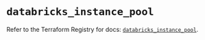 # `databricks_instance_pool`

Refer to the Terraform Registry for docs: [`databricks_instance_pool`](https://registry.terraform.io/providers/databricks/databricks/1.46.0/docs/resources/instance_pool).
